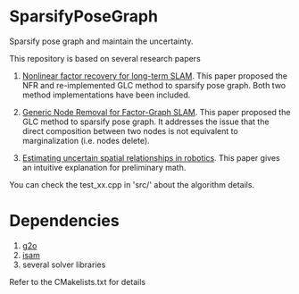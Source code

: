 # SparsifyPoseGraph
Sparsify pose graph and maintain the uncertainty.

This repository is based on several research papers 

1. [Nonlinear factor recovery for long-term SLAM](http://www2.informatik.uni-freiburg.de/~mazuran/papers/mazuran15ijrr.pdf). This paper proposed the NFR and re-implemented GLC method to sparsify pose graph. Both two method implementations have been included.

2. [Generic Node Removal for Factor-Graph SLAM](https://ri.cmu.edu/pub_files/2014/9/CarlevarisBianco14tro.pdf). This paper proposed the GLC method to sparsify pose graph. It addresses the issue that the direct composition between two nodes is not equivalent to marginalization (i.e. nodes delete).

3. [Estimating uncertain spatial relationships in robotics](https://www.researchgate.net/profile/Randall_Smith4/publication/221405213_Estimating_Uncertain_Spatial_Relationships_in_Robotics/links/0fcfd5141dc9b2bf2d000000.pdf). This paper gives an intuitive explanation for preliminary math.


You can check the test_xx.cpp in 'src/' about the algorithm details.


# Dependencies
1. [g2o](https://github.com/RainerKuemmerle/g2o)
2. [isam](http://people.csail.mit.edu/kaess/isam/)
3. several solver libraries

Refer to the CMakelists.txt for details
